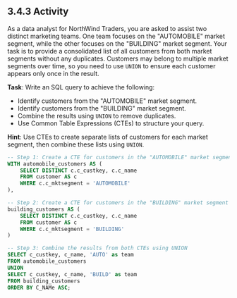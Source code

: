 ## 3.4.3 Activity

As a data analyst for NorthWind Traders, you are asked to assist two distinct marketing teams. One team focuses on the "AUTOMOBILE" market segment, while the other focuses on the "BUILDING" market segment. Your task is to provide a consolidated list of all customers from both market segments without any duplicates. Customers may belong to multiple market segments over time, so you need to use `UNION` to ensure each customer appears only once in the result.

**Task**: Write an SQL query to achieve the following:

- Identify customers from the "AUTOMOBILE" market segment.
- Identify customers from the "BUILDING" market segment.
- Combine the results using `UNION` to remove duplicates.
- Use Common Table Expressions (CTEs) to structure your query.

**Hint**: Use CTEs to create separate lists of customers for each market segment, then combine these lists using `UNION`.



```sql
-- Step 1: Create a CTE for customers in the "AUTOMOBILE" market segment
WITH automobile_customers AS (
    SELECT DISTINCT c.c_custkey, c.c_name
    FROM customer AS c
    WHERE c.c_mktsegment = 'AUTOMOBILE'
),

-- Step 2: Create a CTE for customers in the "BUILDING" market segment
building_customers AS (
    SELECT DISTINCT c.c_custkey, c.c_name
    FROM customer AS c
    WHERE c.c_mktsegment = 'BUILDING'
)

-- Step 3: Combine the results from both CTEs using UNION
SELECT c_custkey, c_name, 'AUTO' as team
FROM automobile_customers
UNION
SELECT c_custkey, c_name, 'BUILD' as team
FROM building_customers
ORDER BY C_NAMe ASC;
```

